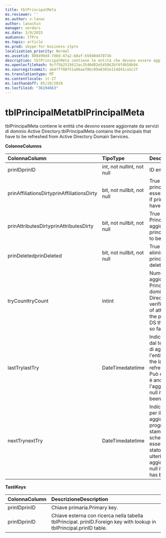 ```yaml
---
title: tblPrincipalMeta
ms.reviewer: ''
ms.author: v-lanac
author: lanachin
manager: serdars
ms.date: 3/9/2015
audience: ITPro
ms.topic: article
ms.prod: skype-for-business-itpro
localization_priority: Normal
ms.assetid: 808490d4-7d6d-47a2-b8af-b5940d47073b
description: tblPrincipalMeta contiene le entità che devono essere aggiornate da servizi di dominio Active Directory.
ms.openlocfilehash: 9cff5b2515613ac3540d82e545862bf4fdb58b94
ms.sourcegitcommit: ab47ff88f51a96aaf8bc99a6303e114d41ca5c2f
ms.translationtype: MT
ms.contentlocale: it-IT
ms.lasthandoff: 05/20/2019
ms.locfileid: "36194663"
---
```

# <a name="tblprincipalmeta"></a><span data-ttu-id="ec946-103">tblPrincipalMeta</span><span class="sxs-lookup"><span data-stu-id="ec946-103">tblPrincipalMeta</span></span>
 
<span data-ttu-id="ec946-104">tblPrincipalMeta contiene le entità che devono essere aggiornate da servizi di dominio Active Directory.</span><span class="sxs-lookup"><span data-stu-id="ec946-104">tblPrincipalMeta contains the principals that have to be refreshed from Active Directory Domain Services.</span></span>
  
<span data-ttu-id="ec946-105">**Colonne**</span><span class="sxs-lookup"><span data-stu-id="ec946-105">**Columns**</span></span>

|<span data-ttu-id="ec946-106">**Colonna**</span><span class="sxs-lookup"><span data-stu-id="ec946-106">**Column**</span></span>|<span data-ttu-id="ec946-107">**Tipo**</span><span class="sxs-lookup"><span data-stu-id="ec946-107">**Type**</span></span>|<span data-ttu-id="ec946-108">**Descrizione**</span><span class="sxs-lookup"><span data-stu-id="ec946-108">**Description**</span></span>|
|:-----|:-----|:-----|
|<span data-ttu-id="ec946-109">prinID</span><span class="sxs-lookup"><span data-stu-id="ec946-109">prinID</span></span>  <br/> |<span data-ttu-id="ec946-110">int, not null</span><span class="sxs-lookup"><span data-stu-id="ec946-110">int, not null</span></span>  <br/> |<span data-ttu-id="ec946-111">ID entità.</span><span class="sxs-lookup"><span data-stu-id="ec946-111">Principal ID.</span></span>  <br/> |
|<span data-ttu-id="ec946-112">prinAffiliationsDirty</span><span class="sxs-lookup"><span data-stu-id="ec946-112">prinAffiliationsDirty</span></span>  <br/> |<span data-ttu-id="ec946-113">bit, not null</span><span class="sxs-lookup"><span data-stu-id="ec946-113">bit, not null</span></span>  <br/> |<span data-ttu-id="ec946-114">True se le affiliazioni principali devono essere aggiornate.</span><span class="sxs-lookup"><span data-stu-id="ec946-114">True if principal affiliations have to be refreshed.</span></span>  <br/> |
|<span data-ttu-id="ec946-115">prinAttributesDirty</span><span class="sxs-lookup"><span data-stu-id="ec946-115">prinAttributesDirty</span></span>  <br/> |<span data-ttu-id="ec946-116">bit, not null</span><span class="sxs-lookup"><span data-stu-id="ec946-116">bit, not null</span></span>  <br/> |<span data-ttu-id="ec946-117">True se gli attributi Principal devono essere aggiornati.</span><span class="sxs-lookup"><span data-stu-id="ec946-117">True if principal attributes have to be refreshed.</span></span>  <br/> |
|<span data-ttu-id="ec946-118">prinDeleted</span><span class="sxs-lookup"><span data-stu-id="ec946-118">prinDeleted</span></span>  <br/> |<span data-ttu-id="ec946-119">bit, not null</span><span class="sxs-lookup"><span data-stu-id="ec946-119">bit, not null</span></span>  <br/> |<span data-ttu-id="ec946-120">True se l'entità è stata eliminata.</span><span class="sxs-lookup"><span data-stu-id="ec946-120">True if the principal has been deleted.</span></span>  <br/> |
|<span data-ttu-id="ec946-121">tryCount</span><span class="sxs-lookup"><span data-stu-id="ec946-121">tryCount</span></span>  <br/> |<span data-ttu-id="ec946-122">int</span><span class="sxs-lookup"><span data-stu-id="ec946-122">int</span></span>  <br/> |<span data-ttu-id="ec946-123">Numero di tentativi di aggiornare l'oggetto Principal da servizi di dominio Active Directory che si sono verificati finora.</span><span class="sxs-lookup"><span data-stu-id="ec946-123">Number of attempts to refresh the principal from AD DS that have happened so far.</span></span>  <br/> |
|<span data-ttu-id="ec946-124">lastTry</span><span class="sxs-lookup"><span data-stu-id="ec946-124">lastTry</span></span>  <br/> |<span data-ttu-id="ec946-125">DateTime</span><span class="sxs-lookup"><span data-stu-id="ec946-125">datetime</span></span>  <br/> |<span data-ttu-id="ec946-126">Indicatore di data e ora dal tentativo più recente di aggiornare l'entità.</span><span class="sxs-lookup"><span data-stu-id="ec946-126">Time stamp from the latest attempt to refresh the principal.</span></span> <span data-ttu-id="ec946-127">Può essere null se non è ancora stato tentato l'aggiornamento.</span><span class="sxs-lookup"><span data-stu-id="ec946-127">Can be null if no refresh has been attempted yet.</span></span>  <br/> |
|<span data-ttu-id="ec946-128">nextTry</span><span class="sxs-lookup"><span data-stu-id="ec946-128">nextTry</span></span>  <br/> |<span data-ttu-id="ec946-129">DateTime</span><span class="sxs-lookup"><span data-stu-id="ec946-129">datetime</span></span>  <br/> |<span data-ttu-id="ec946-130">Indicatore di data e ora per il successivo aggiornamento programmato.</span><span class="sxs-lookup"><span data-stu-id="ec946-130">Time stamp for the next scheduled refresh.</span></span> <span data-ttu-id="ec946-131">Può essere null se non è stato programmato un ulteriore aggiornamento.</span><span class="sxs-lookup"><span data-stu-id="ec946-131">Can be null if no further refresh has been scheduled.</span></span>  <br/> |
   
<span data-ttu-id="ec946-132">**Tasti**</span><span class="sxs-lookup"><span data-stu-id="ec946-132">**Keys**</span></span>

|<span data-ttu-id="ec946-133">**Colonna**</span><span class="sxs-lookup"><span data-stu-id="ec946-133">**Column**</span></span>|<span data-ttu-id="ec946-134">**Descrizione**</span><span class="sxs-lookup"><span data-stu-id="ec946-134">**Description**</span></span>|
|:-----|:-----|
|<span data-ttu-id="ec946-135">prinID</span><span class="sxs-lookup"><span data-stu-id="ec946-135">prinID</span></span>  <br/> |<span data-ttu-id="ec946-136">Chiave primaria.</span><span class="sxs-lookup"><span data-stu-id="ec946-136">Primary key.</span></span>  <br/> |
|<span data-ttu-id="ec946-137">prinID</span><span class="sxs-lookup"><span data-stu-id="ec946-137">prinID</span></span>  <br/> |<span data-ttu-id="ec946-138">Chiave esterna con ricerca nella tabella tblPrincipal. prinID.</span><span class="sxs-lookup"><span data-stu-id="ec946-138">Foreign key with lookup in tblPrincipal.prinID table.</span></span>  <br/> |
   

